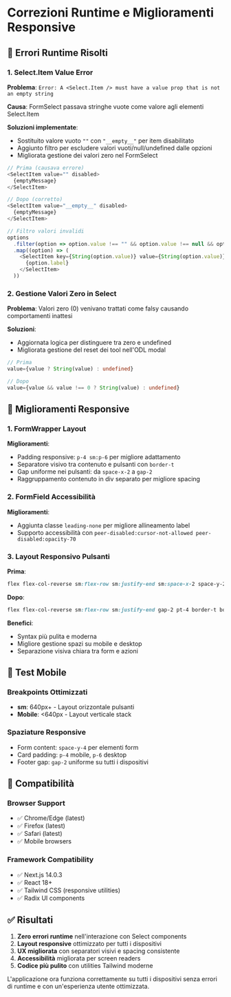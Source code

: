 # Correzioni Runtime e Miglioramenti Responsive

## 🐛 Errori Runtime Risolti

### 1. Select.Item Value Error
**Problema**: `Error: A <Select.Item /> must have a value prop that is not an empty string`

**Causa**: FormSelect passava stringhe vuote come valore agli elementi Select.Item

**Soluzioni implementate**:
- Sostituito valore vuoto `""` con `"__empty__"` per item disabilitato
- Aggiunto filtro per escludere valori vuoti/null/undefined dalle opzioni
- Migliorata gestione dei valori zero nel FormSelect

```typescript
// Prima (causava errore)
<SelectItem value="" disabled>
  {emptyMessage}
</SelectItem>

// Dopo (corretto)
<SelectItem value="__empty__" disabled>
  {emptyMessage}
</SelectItem>

// Filtro valori invalidi
options
  .filter(option => option.value !== "" && option.value !== null && option.value !== undefined)
  .map((option) => (
    <SelectItem key={String(option.value)} value={String(option.value)}>
      {option.label}
    </SelectItem>
  ))
```

### 2. Gestione Valori Zero in Select
**Problema**: Valori zero (0) venivano trattati come falsy causando comportamenti inattesi

**Soluzioni**:
- Aggiornata logica per distinguere tra zero e undefined
- Migliorata gestione del reset dei tool nell'ODL modal

```typescript
// Prima
value={value ? String(value) : undefined}

// Dopo  
value={value && value !== 0 ? String(value) : undefined}
```

## 🎨 Miglioramenti Responsive

### 1. FormWrapper Layout
**Miglioramenti**:
- Padding responsive: `p-4 sm:p-6` per migliore adattamento
- Separatore visivo tra contenuto e pulsanti con `border-t`
- Gap uniforme nei pulsanti: da `space-x-2` a `gap-2`
- Raggruppamento contenuto in div separato per migliore spacing

### 2. FormField Accessibilità
**Miglioramenti**:
- Aggiunta classe `leading-none` per migliore allineamento label
- Supporto accessibilità con `peer-disabled:cursor-not-allowed peer-disabled:opacity-70`

### 3. Layout Responsivo Pulsanti
**Prima**:
```css
flex flex-col-reverse sm:flex-row sm:justify-end sm:space-x-2 space-y-2 space-y-reverse sm:space-y-0
```

**Dopo**:
```css
flex flex-col-reverse sm:flex-row sm:justify-end gap-2 pt-4 border-t border-border
```

**Benefici**:
- Syntax più pulita e moderna
- Migliore gestione spazi su mobile e desktop
- Separazione visiva chiara tra form e azioni

## 📱 Test Mobile

### Breakpoints Ottimizzati
- **sm**: 640px+ - Layout orizzontale pulsanti
- **Mobile**: <640px - Layout verticale stack

### Spaziature Responsive
- Form content: `space-y-4` per elementi form
- Card padding: `p-4` mobile, `p-6` desktop
- Footer gap: `gap-2` uniforme su tutti i dispositivi

## 🔧 Compatibilità

### Browser Support
- ✅ Chrome/Edge (latest)
- ✅ Firefox (latest) 
- ✅ Safari (latest)
- ✅ Mobile browsers

### Framework Compatibility
- ✅ Next.js 14.0.3
- ✅ React 18+
- ✅ Tailwind CSS (responsive utilities)
- ✅ Radix UI components

## ✅ Risultati

1. **Zero errori runtime** nell'interazione con Select components
2. **Layout responsive** ottimizzato per tutti i dispositivi
3. **UX migliorata** con separatori visivi e spacing consistente
4. **Accessibilità** migliorata per screen readers
5. **Codice più pulito** con utilities Tailwind moderne

L'applicazione ora funziona correttamente su tutti i dispositivi senza errori di runtime e con un'esperienza utente ottimizzata. 